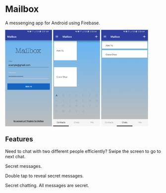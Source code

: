 # Mailbox
A messenging app for Android using Firebase.

<img src="readme_images/readme1.png" width="30%" align="center"/> <img src="readme_images/readme2.png" width="30%" align="center"/>
<img src="readme_images/readme3.png" width="30%" align="center"/>

## Features
Need to chat with two different people efficiently? Swipe the screen to go to next chat.

Secret messages.

Double tap to reveal secret messages.

Secret chatting. All messages are secret.
